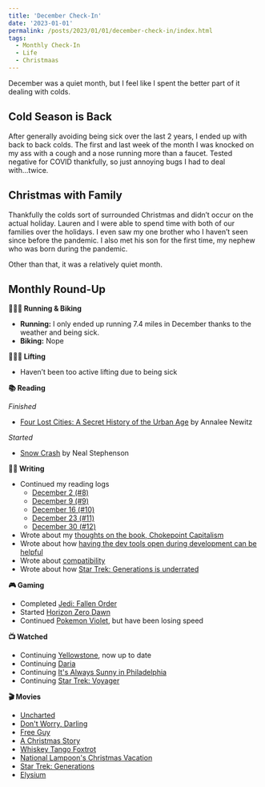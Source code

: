 ```yaml
---
title: 'December Check-In'
date: '2023-01-01'
permalink: /posts/2023/01/01/december-check-in/index.html
tags:
  - Monthly Check-In
  - Life
  - Christmaas
---
```


December was a quiet month, but I feel like I spent the better part of it dealing with colds.
<!-- excerpt -->

## Cold Season is Back

After generally avoiding being sick over the last 2 years, I ended up with back to back colds. The first and last week of the month I was knocked on my ass with a cough and a nose running more than a faucet. Tested negative for COVID thankfully, so just annoying bugs I had to deal with...twice.

## Christmas with Family

Thankfully the colds sort of surrounded Christmas and didn’t occur on the actual holiday. Lauren and I were able to spend time with both of our families over the holidays. I even saw my one brother who I haven’t seen since before the pandemic. I also met his son for the first time, my nephew who was born during the pandemic.

Other than that, it was a relatively quiet month.

## Monthly Round-Up

**🏃🏼‍♂️ Running & Biking**

- **Running:** I only ended up running 7.4 miles in December thanks to the weather and being sick.
- **Biking:** Nope

**🏋🏼‍♂️ Lifting**

- Haven’t been too active lifting due to being sick

**📚 Reading**

*Finished*
- [Four Lost Cities: A Secret History of the Urban Age](https://bookshop.org/p/books/four-lost-cities-a-secret-history-of-the-urban-age-annalee-newitz/16712885?ean=9780393882452) by Annalee Newitz

*Started*
- [Snow Crash](https://bookshop.org/p/books/snow-crash-neal-stephenson/7327954?ean=9780553380958) by Neal Stephenson

**✍🏻 Writing**

- Continued my reading logs
	- [December 2 (#8)](https://kpwags.com/posts/2022/12/02/reading-log-december-2-8)
	- [December 9 (#9)](https://kpwags.com/posts/2022/12/09/reading-log-december-9-9)
	- [December 16 (#10)](https://kpwags.com/posts/2022/12/16/reading-log-december-16-10)
	- [December 23 (#11)](https://kpwags.com/posts/2022/12/23/reading-log-december-23-11)
	- [December 30 (#12)](https://kpwags.com/posts/2022/12/30/reading-log-december-30-12)
- Wrote about my [thoughts on the book, Chokepoint Capitalism](https://kpwags.com/posts/2022/12/07/chokepoint-capitalism-a-review)
- Wrote about how [having the dev tools open during development can be helpful](https://kpwags.com/posts/2022/12/08/developing-with-dev-tools-open)
- Wrote about [compatibility](https://kpwags.com/posts/2022/12/26/the-importance-of-compatibility)
- Wrote about how [Star Trek: Generations is underrated](https://kpwags.com/posts/2022/12/27/star-trek-generations-is-underrated)

**🎮 Gaming**

- Completed [Jedi: Fallen Order](https://www.ea.com/games/starwars/jedi/jedi-fallen-order)
- Started [Horizon Zero Dawn](https://www.playstation.com/en-us/games/horizon-zero-dawn/)
- Continued [Pokemon Violet](https://scarletviolet.pokemon.com/en-us/), but have been losing speed

**📺 Watched**

- Continuing [Yellowstone](https://www.imdb.com/title/tt0472954/), now up to date
- Continuing [Daria](https://www.imdb.com/title/tt0118298/)
- Continuing [It's Always Sunny in Philadelphia](https://www.imdb.com/title/tt0472954/)
- Continuing [Star Trek: Voyager](https://www.imdb.com/title/tt0112178/)

**🎬 Movies**

- [Uncharted](https://www.imdb.com/title/tt1464335/)
- [Don't Worry, Darling](https://www.imdb.com/title/tt10731256/)
- [Free Guy](https://www.imdb.com/title/tt6264654/)
- [A Christmas Story](https://www.imdb.com/title/tt0085334/)
- [Whiskey Tango Foxtrot](https://www.imdb.com/title/tt3553442/)
- [National Lampoon's Christmas Vacation](https://www.imdb.com/title/tt0097958/)
- [Star Trek: Generations](https://www.imdb.com/title/tt0111280/)
- [Elysium](https://www.imdb.com/title/tt1535108/)